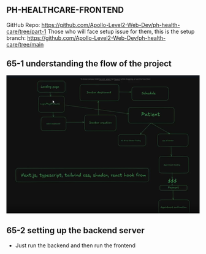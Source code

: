 ## PH-HEALTHCARE-FRONTEND


GitHub Repo: https://github.com/Apollo-Level2-Web-Dev/ph-health-care/tree/part-1
Those who will face setup issue for them, this is the setup branch: https://github.com/Apollo-Level2-Web-Dev/ph-health-care/tree/main



## 65-1 understanding the flow of the project

![alt text](image.png)

## 65-2 setting up the backend server

- Just run the backend and then run the frontend 